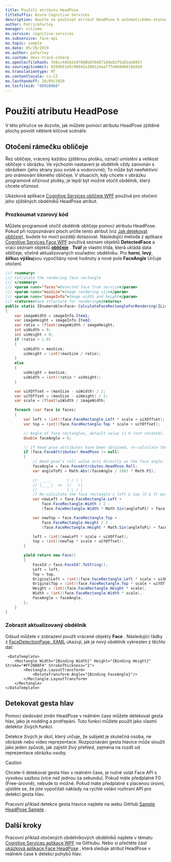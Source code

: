 ```yaml
---
title: Použití atributu HeadPose
titleSuffix: Azure Cognitive Services
description: Naučte se používat atribut HeadPose k automatickému otočení obdélníku obličeje nebo k detekci gesta hlavy v informačním kanálu videa.
author: PatrickFarley
manager: nitinme
ms.service: cognitive-services
ms.subservice: face-api
ms.topic: sample
ms.date: 05/29/2019
ms.author: pafarley
ms.custom: devx-track-csharp
ms.openlocfilehash: fe9cc44542e97880b076d871dde82f5a02a58957
ms.sourcegitcommit: 829d951d5c90442a38012daaf77e86046018e5b9
ms.translationtype: MT
ms.contentlocale: cs-CZ
ms.lasthandoff: 10/09/2020
ms.locfileid: "88928968"
---
```

# <a name="use-the-headpose-attribute"></a>Použití atributu HeadPose

V této příručce se dozvíte, jak můžete pomocí atributu HeadPose zjištěné plochy povolit některé klíčové scénáře.

## <a name="rotate-the-face-rectangle"></a>Otočení rámečku obličeje

Řez obličeje, vrácený každou zjištěnou plošku, označí umístění a velikost obličeje v obrázku. Ve výchozím nastavení je obdélník vždy zarovnán s obrázkem (jeho strany jsou svislé a vodorovné); To může být neefektivní pro orámování šikmého obličeje. V situacích, kdy chcete v obrázku programově oříznout plošky, je lepší být možné otočit obdélník, který chcete oříznout.

Ukázková aplikace [Cognitive Services obličeje WPF](https://github.com/Azure-Samples/cognitive-services-dotnet-sdk-samples/tree/master/app-samples/Cognitive-Services-Face-WPF) používá pro otočení jeho zjištěných obdélníků HeadPose atribut.

### <a name="explore-the-sample-code"></a>Prozkoumat vzorový kód

Můžete programově otočit obdélník obličeje pomocí atributu HeadPose. Pokud při rozpoznávání ploch určíte tento atribut (viz [Jak detekovat obličeje](HowtoDetectFacesinImage.md)), budete ho moct později dotazovat. Následující metoda z aplikace [Cognitive Services Face WPF](https://github.com/Azure-Samples/cognitive-services-dotnet-sdk-samples/tree/master/app-samples/Cognitive-Services-Face-WPF) používá seznam objektů **DetectedFace** a vrací seznam objektů **[obličeje](https://github.com/Azure-Samples/cognitive-services-dotnet-sdk-samples/blob/master/app-samples/Cognitive-Services-Face-WPF/Sample-WPF/Controls/Face.cs)** . **Tvář** je vlastní třída, která ukládá data obličeje, včetně aktualizovaných souřadnic obdélníku. Pro **horní**, **levý**, **šířku**a **výšku**jsou vypočítány nové hodnoty a nové pole **FaceAngle** Určuje otočení.

```csharp
/// <summary>
/// Calculate the rendering face rectangle
/// </summary>
/// <param name="faces">Detected face from service</param>
/// <param name="maxSize">Image rendering size</param>
/// <param name="imageInfo">Image width and height</param>
/// <returns>Face structure for rendering</returns>
public static IEnumerable<Face> CalculateFaceRectangleForRendering(IList<DetectedFace> faces, int maxSize, Tuple<int, int> imageInfo)
{
    var imageWidth = imageInfo.Item1;
    var imageHeight = imageInfo.Item2;
    var ratio = (float)imageWidth / imageHeight;
    int uiWidth = 0;
    int uiHeight = 0;
    if (ratio > 1.0)
    {
        uiWidth = maxSize;
        uiHeight = (int)(maxSize / ratio);
    }
    else
    {
        uiHeight = maxSize;
        uiWidth = (int)(ratio * uiHeight);
    }

    var uiXOffset = (maxSize - uiWidth) / 2;
    var uiYOffset = (maxSize - uiHeight) / 2;
    var scale = (float)uiWidth / imageWidth;

    foreach (var face in faces)
    {
        var left = (int)(face.FaceRectangle.Left * scale + uiXOffset);
        var top = (int)(face.FaceRectangle.Top * scale + uiYOffset);

        // Angle of face rectangles, default value is 0 (not rotated).
        double faceAngle = 0;

        // If head pose attributes have been obtained, re-calculate the left & top (X & Y) positions.
        if (face.FaceAttributes?.HeadPose != null)
        {
            // Head pose's roll value acts directly as the face angle.
            faceAngle = face.FaceAttributes.HeadPose.Roll;
            var angleToPi = Math.Abs((faceAngle / 180) * Math.PI);

            // _____       | / \ |
            // |____|  =>  |/   /|
            //             | \ / |
            // Re-calculate the face rectangle's left & top (X & Y) positions.
            var newLeft = face.FaceRectangle.Left +
                face.FaceRectangle.Width / 2 -
                (face.FaceRectangle.Width * Math.Sin(angleToPi) + face.FaceRectangle.Height * Math.Cos(angleToPi)) / 2;

            var newTop = face.FaceRectangle.Top +
                face.FaceRectangle.Height / 2 -
                (face.FaceRectangle.Height * Math.Sin(angleToPi) + face.FaceRectangle.Width * Math.Cos(angleToPi)) / 2;

            left = (int)(newLeft * scale + uiXOffset);
            top = (int)(newTop * scale + uiYOffset);
        }

        yield return new Face()
        {
            FaceId = face.FaceId?.ToString(),
            Left = left,
            Top = top,
            OriginalLeft = (int)(face.FaceRectangle.Left * scale + uiXOffset),
            OriginalTop = (int)(face.FaceRectangle.Top * scale + uiYOffset),
            Height = (int)(face.FaceRectangle.Height * scale),
            Width = (int)(face.FaceRectangle.Width * scale),
            FaceAngle = faceAngle,
        };
    }
}
```

### <a name="display-the-updated-rectangle"></a>Zobrazit aktualizovaný obdélník

Odsud můžete v zobrazení použít vrácené objekty **Face** . Následující řádky z [FaceDetectionPage. XAML](https://github.com/Azure-Samples/cognitive-services-dotnet-sdk-samples/blob/master/app-samples/Cognitive-Services-Face-WPF/Sample-WPF/Controls/FaceDetectionPage.xaml) ukazují, jak je nový obdélník vykreslen z těchto dat:

```xaml
 <DataTemplate>
    <Rectangle Width="{Binding Width}" Height="{Binding Height}" Stroke="#FF26B8F4" StrokeThickness="1">
        <Rectangle.LayoutTransform>
            <RotateTransform Angle="{Binding FaceAngle}"/>
        </Rectangle.LayoutTransform>
    </Rectangle>
</DataTemplate>
```

## <a name="detect-head-gestures"></a>Detekovat gesta hlav

Pomocí sledování změn HeadPose v reálném čase můžete detekovat gesta hlav, jako je nodding a protřepání. Tuto funkci můžete použít jako vlastní detektor živých funkcí.

Detekce živých je úkol, který určuje, že subjekt je skutečná osoba, ne obrázek nebo video reprezentace. Rozpoznávání gesta hlavice může sloužit jako jeden způsob, jak zajistit živý přehled, zejména na rozdíl od reprezentace obrázku osoby.

> [!CAUTION]
> Chcete-li detekovat gesta hlav v reálném čase, je nutné volat Face API s vysokou sazbou (více než jednou za sekundu). Pokud máte předplatné F0 (Free-úrovně), nebude to možné. Pokud máte předplatné s placenou úrovní, ujistěte se, že jste vypočítali náklady na rychlé volání rozhraní API pro detekci gesta hlav.

Pracovní příklad detekce gesta hlavice najdete na webu GitHub [Sample HeadPose Sample](https://github.com/Azure-Samples/cognitive-services-dotnet-sdk-samples/tree/master/app-samples/FaceAPIHeadPoseSample) .

## <a name="next-steps"></a>Další kroky

Pracovní příklad otočených obdélníkových obdélníků najdete v tématu [Cognitive Services aplikace WPF](https://github.com/Azure-Samples/cognitive-services-dotnet-sdk-samples/tree/master/app-samples/Cognitive-Services-Face-WPF) na GitHubu. Nebo si přečtěte část [ukázková aplikace Face HeadPose](https://github.com/Azure-Samples/cognitive-services-dotnet-sdk-samples/tree/master/app-samples) , která sleduje atribut HeadPose v reálném čase k detekci pohybů hlav.